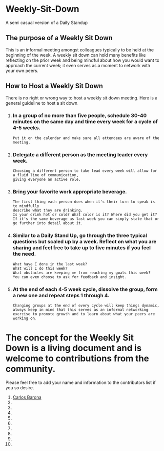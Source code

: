 # Weekly-Sit-Down
A semi casual version of a Daily Standup 

## The purpose of a Weekly Sit Down
This is an informal meeting amongst colleagues typically to be held at the beginning of the week. A weekly sit down can hold many benefits like reflecting on the prior week and being mindful about how you would want to approach the current week; it even serves as a moment to network  with your own peers.

## How to Host a Weekly Sit Down
There is no right or wrong way to host a weekly sit down meeting. Here is a general guideline to host a sit down.

1. ### In a group of no more than five people, schedule 30-40 minutes on the same day and time every week for a cycle of 4-5 weeks.
       Put it on the calendar and make sure all attendees are aware of the meeting.


1. ### Delegate a different person as the meeting leader every week.
       Choosing a different person to take lead every week will allow for a fluid line of communication, 
       giving everyone an active role.


1. ### Bring your favorite work appropriate beverage.
       The first thing each person does when it's their turn to speak is to mindfully
       describe what they are drinking. 
       Is your drink hot or cold? What color is it? Where did you get it? 
       If it's the same beverage as last week you can simply state that or go further into detail about it.


1. ### Similar to a Daily Stand Up, go through the three typical questions but scaled up by a week. Reflect on what you are sharing and feel free to take up to five minutes if you feel the need.
       What have I done in the last week?
       What will I do this week?
       What obstacles are keeping me from reaching my goals this week?
       You can even choose to ask for feedback and insight.

1. ### At the end of each 4-5 week cycle, dissolve the group, form a new one and repeat steps 1 through 4.
       Changing groups at the end of every cycle will keep things dynamic, 
       always keep in mind that this serves as an informal networking 
       exercise to promote growth and to learn about what your peers are working on.

# The concept for the Weekly Sit Down is a living document and is welcome to contributions from the community.

Please feel free to add your name and information to the contributors list if you so desire.

1. [Carlos Barona](https://github.com/Cbarona)
1.
1.
1.
1.
1.
1.
1.
1.
1.